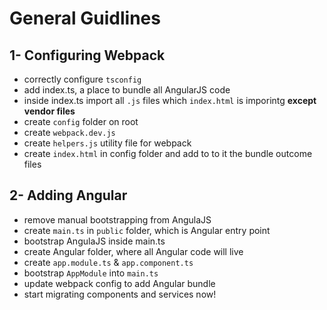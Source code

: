 # General Guidlines

## 1- Configuring Webpack

* correctly configure `tsconfig`
* add index.ts, a place to bundle all AngularJS code
* inside index.ts import all `.js` files which `index.html` is imporintg **except vendor files**
* create `config` folder on root
* create `webpack.dev.js`
* create `helpers.js` utility file for webpack
* create `index.html` in config folder and add to to it the bundle outcome files

## 2- Adding Angular

* remove manual bootstrapping from AngulaJS
* create `main.ts` in `public` folder, which is Angular entry point
* bootstrap AngulaJS inside main.ts
* create Angular folder, where all Angular code will live
* create `app.module.ts` & `app.component.ts`
* bootstrap `AppModule` into `main.ts`
* update webpack config to add Angular bundle
* start migrating components and services now!